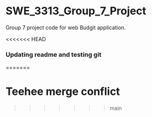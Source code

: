 # SWE_3313_Group_7_Project
Group 7 project code for web Budgit application.

<<<<<<< HEAD
### Updating readme and testing git
=======
# Teehee merge conflict
>>>>>>> main

